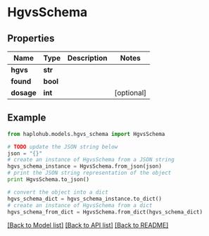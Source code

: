# HgvsSchema


## Properties
Name | Type | Description | Notes
------------ | ------------- | ------------- | -------------
**hgvs** | **str** |  | 
**found** | **bool** |  | 
**dosage** | **int** |  | [optional] 

## Example

```python
from haplohub.models.hgvs_schema import HgvsSchema

# TODO update the JSON string below
json = "{}"
# create an instance of HgvsSchema from a JSON string
hgvs_schema_instance = HgvsSchema.from_json(json)
# print the JSON string representation of the object
print HgvsSchema.to_json()

# convert the object into a dict
hgvs_schema_dict = hgvs_schema_instance.to_dict()
# create an instance of HgvsSchema from a dict
hgvs_schema_from_dict = HgvsSchema.from_dict(hgvs_schema_dict)
```
[[Back to Model list]](../README.md#documentation-for-models) [[Back to API list]](../README.md#documentation-for-api-endpoints) [[Back to README]](../README.md)


